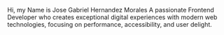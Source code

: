 Hi, my Name is Jose Gabriel Hernandez Morales A passionate Frontend Developer who creates exceptional digital 
experiences with modern web technologies, focusing on performance, accessibility, and user delight.
<!---
yiro02/yiro02 is a ✨ special ✨ repository because its `README.md` (this file) appears on your GitHub profile.
You can click the Preview link to take a look at your changes.
--->
